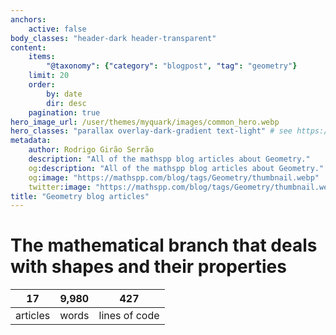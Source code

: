 ```yaml
---
anchors:
    active: false
body_classes: "header-dark header-transparent"
content:
    items:
        "@taxonomy": {"category": "blogpost", "tag": "geometry"}
    limit: 20
    order:
        by: date
        dir: desc
    pagination: true
hero_image_url: /user/themes/myquark/images/common_hero.webp
hero_classes: "parallax overlay-dark-gradient text-light" # see https://demo.getgrav.org/blog-skeleton/blog/hero-classes
metadata:
    author: Rodrigo Girão Serrão
    description: "All of the mathspp blog articles about Geometry."
    og:description: "All of the mathspp blog articles about Geometry."
    og:image: "https://mathspp.com/blog/tags/Geometry/thumbnail.webp"
    twitter:image: "https://mathspp.com/blog/tags/Geometry/thumbnail.webp"
title: "Geometry blog articles"
---
```



# The mathematical branch that deals with shapes and their properties


<table class="stats-table">
    <thead>
        <tr>
            <th style="text-align: center;">17</th>
            <th style="text-align: center;">9,980</th>
            <th style="text-align: center;">427</th>
        </tr>
    </thead>
    <tbody>
        <tr>
            <td style="text-align: center;">articles</td>
            <td style="text-align: center;">words</td>
            <td style="text-align: center;">lines of code</td>
        </tr>
    </tbody>
</table>